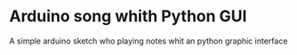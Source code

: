 # Arduino song whith Python GUI
A simple arduino sketch who playing notes whit an python graphic interface
